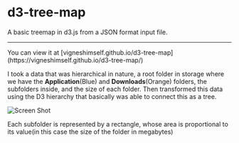 # d3-tree-map

A basic treemap in d3.js from a JSON format input file. 
<hr/>
You can view it at [vigneshimself.github.io/d3-tree-map](https://vigneshimself.github.io/d3-tree-map/)

I took a data that was hierarchical in nature, a root folder in storage where we have the <b>Application</b>(Blue) and <b>Downloads</b>(Orange) folders, the subfolders inside, and the size of each folder. Then transformed this data using the D3 hierarchy that basically was able to connect this as a tree.

![Screen Shot](https://user-images.githubusercontent.com/40684259/159454035-02e1549d-f2e1-4ca8-b6f9-72d66d6c5646.png)

Each subfolder is represented by a rectangle, whose area is proportional to its value(in this case the size of the folder in megabytes)
